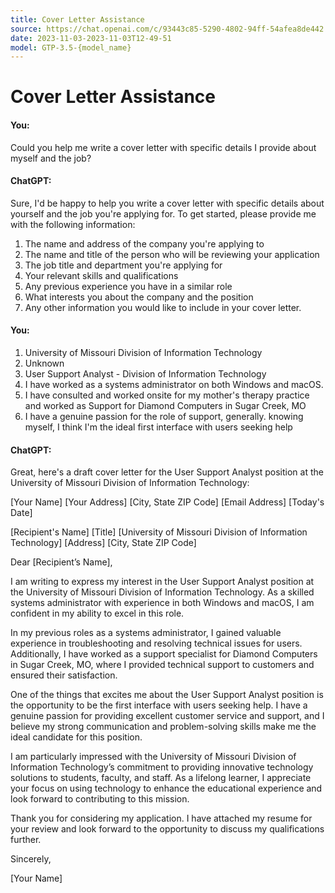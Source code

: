 ```yaml
---
title: Cover Letter Assistance
source: https://chat.openai.com/c/93443c85-5290-4802-94ff-54afea8de442
date: 2023-11-03-2023-11-03T12-49-51
model: GTP-3.5-{model_name}
---
```


# Cover Letter Assistance

#### You:
Could you help me write a cover letter with specific details I provide about myself and the job?

#### ChatGPT:
Sure, I'd be happy to help you write a cover letter with specific details about yourself and the job you're applying for. To get started, please provide me with the following information:

1. The name and address of the company you're applying to
2. The name and title of the person who will be reviewing your application
3. The job title and department you're applying for
4. Your relevant skills and qualifications
5. Any previous experience you have in a similar role
6. What interests you about the company and the position
7. Any other information you would like to include in your cover letter.


#### You:
1. University of Missouri Division of Information Technology
2. Unknown
3. User Support Analyst - Division of Information Technology
4. I have worked as a systems administrator on both Windows and macOS. 
5. I have consulted and worked onsite for my mother's therapy practice and worked as Support for Diamond Computers in Sugar Creek, MO
6. I have a genuine passion for the role of support, generally. knowing myself, I think I'm the ideal first interface with users seeking help

#### ChatGPT:
Great, here's a draft cover letter for the User Support Analyst position at the University of Missouri Division of Information Technology:

\[Your Name]
\[Your Address]
\[City, State ZIP Code]
\[Email Address]
\[Today's Date]

\[Recipient's Name]
\[Title]
\[University of Missouri Division of Information Technology]
\[Address]
\[City, State ZIP Code]

Dear \[Recipient’s Name],

I am writing to express my interest in the User Support Analyst position at the University of Missouri Division of Information Technology. As a skilled systems administrator with experience in both Windows and macOS, I am confident in my ability to excel in this role.

In my previous roles as a systems administrator, I gained valuable experience in troubleshooting and resolving technical issues for users. Additionally, I have worked as a support specialist for Diamond Computers in Sugar Creek, MO, where I provided technical support to customers and ensured their satisfaction.

One of the things that excites me about the User Support Analyst position is the opportunity to be the first interface with users seeking help. I have a genuine passion for providing excellent customer service and support, and I believe my strong communication and problem-solving skills make me the ideal candidate for this position.

I am particularly impressed with the University of Missouri Division of Information Technology’s commitment to providing innovative technology solutions to students, faculty, and staff. As a lifelong learner, I appreciate your focus on using technology to enhance the educational experience and look forward to contributing to this mission.

Thank you for considering my application. I have attached my resume for your review and look forward to the opportunity to discuss my qualifications further.

Sincerely,

\[Your Name]
